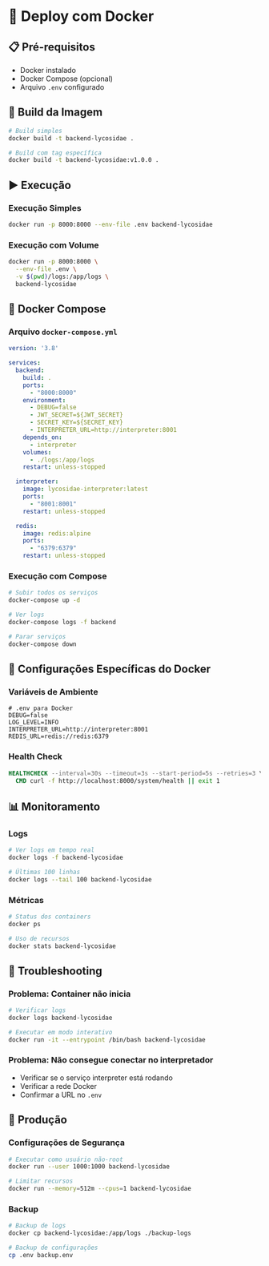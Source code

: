 # 🐳 Deploy com Docker

## 📋 Pré-requisitos

- Docker instalado
- Docker Compose (opcional)
- Arquivo `.env` configurado

## 🚀 Build da Imagem

```bash
# Build simples
docker build -t backend-lycosidae .

# Build com tag específica
docker build -t backend-lycosidae:v1.0.0 .
```

## ▶️ Execução

### Execução Simples
```bash
docker run -p 8000:8000 --env-file .env backend-lycosidae
```

### Execução com Volume
```bash
docker run -p 8000:8000 \
  --env-file .env \
  -v $(pwd)/logs:/app/logs \
  backend-lycosidae
```

## 🐙 Docker Compose

### Arquivo `docker-compose.yml`
```yaml
version: '3.8'

services:
  backend:
    build: .
    ports:
      - "8000:8000"
    environment:
      - DEBUG=false
      - JWT_SECRET=${JWT_SECRET}
      - SECRET_KEY=${SECRET_KEY}
      - INTERPRETER_URL=http://interpreter:8001
    depends_on:
      - interpreter
    volumes:
      - ./logs:/app/logs
    restart: unless-stopped

  interpreter:
    image: lycosidae-interpreter:latest
    ports:
      - "8001:8001"
    restart: unless-stopped

  redis:
    image: redis:alpine
    ports:
      - "6379:6379"
    restart: unless-stopped
```

### Execução com Compose
```bash
# Subir todos os serviços
docker-compose up -d

# Ver logs
docker-compose logs -f backend

# Parar serviços
docker-compose down
```

## 🔧 Configurações Específicas do Docker

### Variáveis de Ambiente
```env
# .env para Docker
DEBUG=false
LOG_LEVEL=INFO
INTERPRETER_URL=http://interpreter:8001
REDIS_URL=redis://redis:6379
```

### Health Check
```dockerfile
HEALTHCHECK --interval=30s --timeout=3s --start-period=5s --retries=3 \
  CMD curl -f http://localhost:8000/system/health || exit 1
```

## 📊 Monitoramento

### Logs
```bash
# Ver logs em tempo real
docker logs -f backend-lycosidae

# Últimas 100 linhas
docker logs --tail 100 backend-lycosidae
```

### Métricas
```bash
# Status dos containers
docker ps

# Uso de recursos
docker stats backend-lycosidae
```

## 🚨 Troubleshooting

### Problema: Container não inicia
```bash
# Verificar logs
docker logs backend-lycosidae

# Executar em modo interativo
docker run -it --entrypoint /bin/bash backend-lycosidae
```

### Problema: Não consegue conectar no interpretador
- Verificar se o serviço interpreter está rodando
- Verificar a rede Docker
- Confirmar a URL no `.env`

## 🔐 Produção

### Configurações de Segurança
```bash
# Executar como usuário não-root
docker run --user 1000:1000 backend-lycosidae

# Limitar recursos
docker run --memory=512m --cpus=1 backend-lycosidae
```

### Backup
```bash
# Backup de logs
docker cp backend-lycosidae:/app/logs ./backup-logs

# Backup de configurações
cp .env backup.env
```
